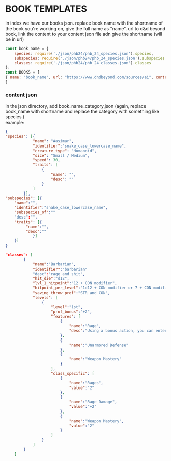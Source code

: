 # BOOK TEMPLATES

in index we have our books json. replace book name with the shortname of the book you're working on, give the full name as "name". url to d&d beyond book, link the content to your content json file adn give the shortname (will be in url)
```js
const book_name = {
    species: require('./json/phb24/phb_24_species.json').species,
    subspecies: require('./json/phb24/phb_24_species.json').subspecies,
    classes: require('./json/phb24/phb_24_classes.json').classes
};
const BOOKS = [
{ name: "book_name", url: "https://www.dndbeyond.com/sources/ai", content: book_name, shortname: "ai" }
]


```
### content json
in the json directory, add book_name_category.json (again, replace book_name with shortname and replace the category with something like species.)<br/>
example: 
```json
{
"species": [{
            "name": "Aasimar",
            "identifier":"snake_case_lowercase_name",
            "creature_type": "Humanoid",
            "size": "Small / Medium",
            "speed": 30,
            "traits": [
                {
                    "name": "",
                    "desc": ""
                }
            ]
        }],
"subspecies": [{
    "name":"",
    "identifier":"snake_case_lowercase_name",
    "subspecies_of":""
    "desc":"",
    "traits": [{
         "name":"",
         "desc":""
            }]
    }]
}
```
```json
"classes": [
        {
            "name":"Barbarian",
            "identifier":"barbarian"
            "desc":"rage and shit",
            "hit_die":"d12",
            "lvl_1_hitpoint":"12 + CON modifier",
            "hitpoint_per_level":"1d12 + CON modifier or 7 + CON modifier",
            "saving_throw_prof":"STR and CON",
            "levels": [
                {
                    "level":"1st",
                    "prof_bonus":"+2",
                    "features": [
                        {
                            "name":"Rage",
                            "desc":"Using a bonus action, you can enter Rage. Rage is a primal power that makes you powerful"
                        },
                        {
                            "name":"Unarmored Defense"
                        },
                        {
                            "name":"Weapon Mastery"
                        }
                    ],
                    "class_specific": [
                        {
                            "name":"Rages",
                            "value":"2"
                        },
                        {
                            "name":"Rage Damage",
                            "value":"+2"
                        },
                        {
                            "name":"Weapon Mastery",
                            "value":"2"
                        }
                    ]
                }
            ]
        }
    ]

```

